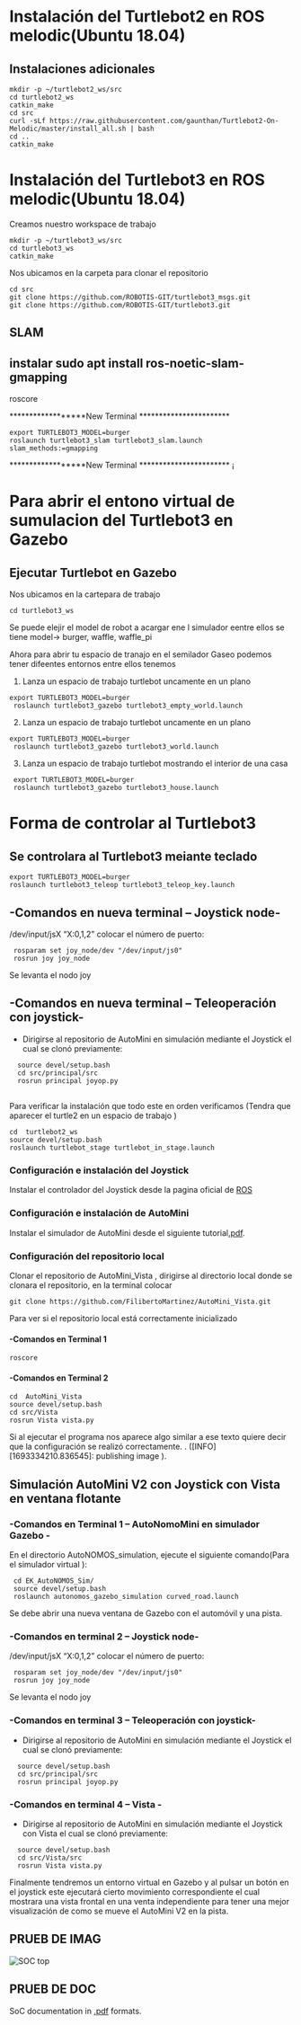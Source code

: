 


#  Instalación del Turtlebot2 en ROS melodic(Ubuntu 18.04)

## Instalaciones adicionales


```
mkdir -p ~/turtlebot2_ws/src
cd turtlebot2_ws
catkin_make
cd src
curl -sLf https://raw.githubusercontent.com/gaunthan/Turtlebot2-On-Melodic/master/install_all.sh | bash
cd ..
catkin_make

```


#  Instalación del Turtlebot3 en ROS melodic(Ubuntu 18.04)




Creamos nuestro workspace de trabajo 
```
mkdir -p ~/turtlebot3_ws/src
cd turtlebot3_ws
catkin_make
```
Nos ubicamos en la carpeta para clonar el repositorio

```
cd src
git clone https://github.com/ROBOTIS-GIT/turtlebot3_msgs.git
git clone https://github.com/ROBOTIS-GIT/turtlebot3.git
```


SLAM
------------------------------------------------------
instalar
sudo apt install ros-noetic-slam-gmapping
----------------------------------------------------------------
roscore

******************New Terminal ***********************
```
export TURTLEBOT3_MODEL=burger
roslaunch turtlebot3_slam turtlebot3_slam.launch slam_methods:=gmapping
```
******************New Terminal ***********************   ¡






#                 Para abrir el entono virtual de sumulacion del Turtlebot3 en Gazebo


##  Ejecutar Turtlebot en Gazebo

Nos ubicamos en la cartepara de trabajo

```
cd turtlebot3_ws
```

Se puede elejir el model de robot a acargar ene l simulador eentre ellos se tiene model-> burger, waffle, waffle_pi

Ahora para abrir tu espacio de tranajo en el semilador Gaseo podemos tener difeentes entornos entre ellos tenemos

1. Lanza un espacio de trabajo turtlebot uncamente en un plano
 ```
export TURTLEBOT3_MODEL=burger
  roslaunch turtlebot3_gazebo turtlebot3_empty_world.launch     
```
2. Lanza un espacio de trabajo turtlebot uncamente en un plano
```
export TURTLEBOT3_MODEL=burger
 roslaunch turtlebot3_gazebo turtlebot3_world.launch           
```

3. Lanza un espacio de trabajo turtlebot mostrando el interior de una casa

```
 export TURTLEBOT3_MODEL=burger
 roslaunch turtlebot3_gazebo turtlebot3_house.launch         
```

#                 Forma de controlar al Turtlebot3 
##  Se controlara al Turtlebot3 meiante teclado
```
export TURTLEBOT3_MODEL=burger
roslaunch turtlebot3_teleop turtlebot3_teleop_key.launch
```


## -Comandos en nueva terminal  – Joystick node-

 /dev/input/jsX “X:0,1,2” colocar el número de puerto:
```
 rosparam set joy_node/dev "/dev/input/js0"
 rosrun joy joy_node                        
```

  Se levanta el nodo joy
 
## -Comandos en nueva terminal – Teleoperación con joystick-


- Dirigirse al  repositorio de AutoMini en simulación  mediante el Joystick el cual se  clonó previamente:

```
  source devel/setup.bash
  cd src/principal/src 
  rosrun principal joyop.py
```





###
###
##
##
###
###










Para verificar la instalación que todo este en orden verificamos 
(Tendra que aparecer el turtle2 en un espacio de trabajo )
```
cd  turtlebot2_ws
source devel/setup.bash
roslaunch turtlebot_stage turtlebot_in_stage.launch
```


### Configuración e instalación del Joystick

Instalar el controlador del Joystick desde la pagina oficial de [ROS](http://wiki.ros.org/joy/Tutorials/ConfiguringALinuxJoystick#Installing)

### Configuración e instalación de AutoMini

Instalar el simulador de AutoMini desde el siguiente tutorial[.pdf](Documentos_de_instalación/Instalación_Simulador_GazeboAUTONOMOUS.pdf).

### Configuración del repositorio local   

Clonar el repositorio de AutoMini_Vista , dirigirse al directorio local donde se clonara el repositorio, en la terminal colocar

```
git clone https://github.com/FilibertoMartinez/AutoMini_Vista.git   
```
Para ver si el repositorio local está correctamente inicializado
#### -Comandos en Terminal 1

```
roscore  
```
#### -Comandos en Terminal 2
```
cd  AutoMini_Vista
source devel/setup.bash
cd src/Vista
rosrun Vista vista.py   
```
Si al ejecutar el programa nos aparece algo similar a ese texto quiere decir que la configuración se realizó correctamente. . ([INFO] [1693334210.836545]: publishing image  ).



##  Simulación AutoMini V2 con Joystick con Vista en ventana flotante


### -Comandos en Terminal 1  – AutoNomoMini en simulador Gazebo -

 En el directorio AutoNOMOS_simulation, ejecute el siguiente comando(Para el simulador virtual ):

```
 cd EK_AutoNOMOS_Sim/
 source devel/setup.bash
 roslaunch autonomos_gazebo_simulation curved_road.launch
```

Se debe abrir una nueva ventana de Gazebo con el automóvil y una pista.


### -Comandos en terminal 2 – Joystick node-

 /dev/input/jsX “X:0,1,2” colocar el número de puerto:
```
 rosparam set joy_node/dev "/dev/input/js0"
 rosrun joy joy_node                        
```

  Se levanta el nodo joy
 
### -Comandos en terminal 3 – Teleoperación con joystick-


- Dirigirse al  repositorio de AutoMini en simulación  mediante el Joystick el cual se  clonó previamente:

```
  source devel/setup.bash
  cd src/principal/src 
  rosrun principal joyop.py
```

### -Comandos en terminal 4 – Vista -


- Dirigirse al  repositorio de AutoMini en simulación  mediante el Joystick con Vista el cual se  clonó previamente:

```
  source devel/setup.bash
  cd src/Vista/src 
  rosrun Vista vista.py
```

Finalmente tendremos un entorno virtual en Gazebo y al pulsar un botón en el joystick este ejecutará cierto movimiento correspondiente el cual mostrara una vista frontal en una venta independiente para tener una mejor visualización de como se mueve el AutoMini V2 en la pista.






## PRUEB DE IMAG

![SOC top](docs/doxygen/pics/soc_top_v5.png)


## PRUEB DE DOC

SoC documentation in [.pdf](docs/riscv_vhdl_trm.pdf) formats.












